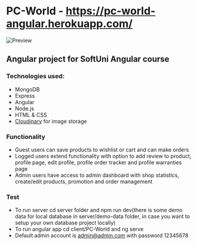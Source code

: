 # PC-World - https://pc-world-angular.herokuapp.com/
![Preview](https://res.cloudinary.com/dex8g0z5j/image/upload/v1628087245/front-page_htgfot.png)
## Angular project for SoftUni Angular course
### Technologies used:
* MongoDB
* Express
* Angular
* Node.js
* HTML & CSS
* [Cloudinary](https://cloudinary.com/) for image storage
### Functionality
* Guest users can save products to wishlist or cart and can make orders
* Logged users extend functionality with option to add review to product, profile page, edit profile, profile order tracker and profile warranties page
* Admin users have access to admin dashboard with shop statistics, create/edit products, promotion and order management
### Test
* To run server cd server folder and npm run dev(there is some demo data for local database in server/demo-data folder, in case you want to setup your own database project locally)
* To run angular app cd client/PC-World and ng serve
* Default admin account is admin@admin.com with password 12345678
